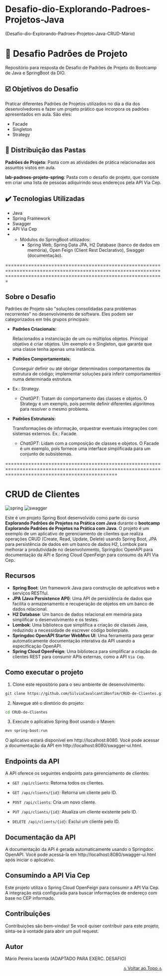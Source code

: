 
# Desafio-dio-Explorando-Padroes-Projetos-Java

(Desafio-dio-Explorando-Padroes-Projetos-Java-CRUD-Mário)



# 📃 Desafio Padrões de Projeto

Repositório para resposta de Desafio de Padrões de Projeto do Bootcamp de Java e SpringBoot da DIO.



## ☑️ Objetivos do Desafio

Praticar diferentes Padrões de Projetos utilizados no dia a dia dos desenvolvedores e fazer um projeto prático que incorpora os padrões apresentados em aula. São eles:

- Facade
- Singleton
- Strategy



## 📂 Distribuição das Pastas

**Padrões de Projeto**: Pasta com as atividades de prática relacionadas aos assuntos vistos em aula.

**lab-padroes-projeto-spring**: Pasta com o desafio de projeto, que consiste em criar uma lista de pessoas adiquirindo seus endereços pela API Via Cep.


## ✔️ Tecnologias Utilizadas

- Java
- Spring Framework
- Swagger
- API Via Cep
- - Módulos do SpringBoot utilizados:
    - Spring Web, Spring Data JPA, H2 Database (banco de dados em memória), Open Feign (Client Rest Declarativo), Swagger (documentação).

===================================================================================================================================================================





## Sobre o Desafio

Padrões de Projeto são "soluções consolidadas para problemas recorrentes" no desenvolvimento de software. Eles podem ser categorizados em três grupos principais:

* **Padrões Criacionais:**

  Relacionados a instanciação de um ou múltiplos objetos. Principal objetivo é criar objetos. Um exemplo é o Singleton, que garante que uma classe tenha apenas uma instância.


* **Padrões Comportamentais:**

  Conseguir definir ou até obrigar determinados comportamentos da estrutura de código; implementar soluções para inferir comportamentos numa determinada estrutura. 
* Ex.: Strategy.

    * *ChatGPT*: Tratam do comportamento das classes e objetos. O Strategy é um exemplo, pois permite definir diferentes algoritmos para resolver o mesmo problema.
  

* **Padrões Estruturais:**


  Transformações de informação, orquestrar eventuais integrações com sistemas externos. Ex.: Facade.

    * *ChatGPT*: Lidam com a composição de classes e objetos. O Facade é um exemplo, pois fornece uma interface simplificada para um conjunto de subsistemas.



===================================================================================================================================================

# CRUD de Clientes

![spring](https://img.shields.io/badge/-Spring_Boot-white?style=for-the-badge&logo=Spring-Boot&color=6DB33F&logoColor=white)
![swagger](https://img.shields.io/badge/-Swagger-white?style=for-the-badge&logo=swagger&color=85EA2D&logoColor=white)

Este é um projeto Spring Boot desenvolvido como parte do curso **Explorando Padrões de Projetos na Prática com Java** durante o **bootcamp Explorando Padrões de Projetos na Prática com Java**. 
O projeto é um exemplo de um aplicativo de gerenciamento de clientes que realiza operações CRUD (Create, Read, Update, Delete) usando Spring Boot, JPA para persistência de dados em um banco de dados H2, 
Lombok para melhorar a produtividade no desenvolvimento, Springdoc OpenAPI para documentação da API e Spring Cloud OpenFeign para consumo da API Via Cep.

## Recursos

- **Spring Boot**: Um framework Java para construção de aplicativos web e serviços RESTful.
- **JPA (Java Persistence API)**: Uma API de persistência de dados que facilita o armazenamento e recuperação de objetos em um banco de dados relacional.
- **H2 Database**: Um banco de dados relacional em memória para simplificar o desenvolvimento e os testes.
- **Lombok**: Uma biblioteca que simplifica a criação de classes Java, reduzindo a necessidade de escrever código boilerplate.
- **Springdoc OpenAPI Starter WebMvc UI**: Uma ferramenta para gerar automaticamente documentação interativa da API usando a especificação OpenAPI.
- **Spring Cloud OpenFeign**: Uma biblioteca para simplificar a criação de clientes REST para consumir APIs externas, como a API `Via Cep`.

## Como executar o projeto

1. Clone este repositório para o seu ambiente de desenvolvimento:

```bash
git clone https://github.com/SilvioCavalcantiBonfim/CRUD-de-Clientes.git
```
2. Navegue até o diretório do projeto:

```bash
cd CRUD-de-Clientes
```
3. Execute o aplicativo Spring Boot usando o Maven:

```bash
mvn spring-boot:run
```
O aplicativo estará disponível em http://localhost:8080. Você pode acessar a documentação da API em http://localhost:8080/swagger-ui.html.

## Endpoints da API

A API oferece os seguintes endpoints para gerenciamento de clientes:

- `GET /api/clients`: Retorna todos os clientes.

- `GET /api/clients/{id}`: Retorna um cliente pelo ID.
- `POST /api/clients`: Cria um novo cliente.
- `PUT /api/clients/{id}`: Atualiza um cliente existente pelo ID.
- `DELETE /api/clients/{id}`: Exclui um cliente pelo ID.

## Documentação da API

A documentação da API é gerada automaticamente usando o Springdoc OpenAPI. Você pode acessá-la em http://localhost:8080/swagger-ui.html após iniciar o aplicativo.

## Consumindo a API Via Cep

Este projeto utiliza o Spring Cloud OpenFeign para consumir a API Via Cep. A integração está configurada para buscar informações de endereço com base no CEP informado.

## Contribuições

Contribuições são bem-vindas! Se você quiser contribuir para este projeto, sinta-se à vontade para abrir um pull request.

## Autor

Mário Pereira lacerda (ADAPTADO PARA EXERC. DESAFIO)

<p align="right"><a href="#"> 🔝 Voltar ao Topo 🔝 </a></p>
